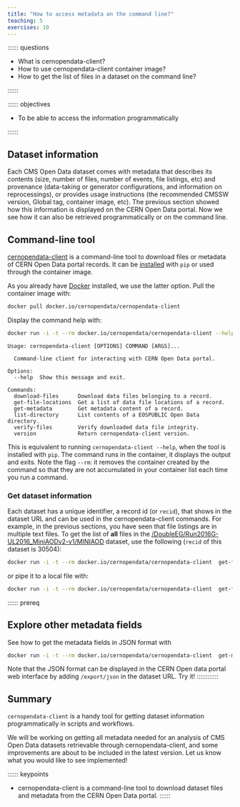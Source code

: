 ```yaml
---
title: "How to access metadata on the command line?"
teaching: 5
exercises: 10
---
```


:::::: questions
- What is cernopendata-client?
- How to use cernopendata-client container image?
- How to get the list of files in a dataset on the command line?

::::::

:::::: objectives
- To be able to access the information programmatically

::::::

## Dataset information

Each CMS Open Data dataset comes with metadata that describes its contents (size, number of files, number of events, file listings, etc) and provenance (data-taking or generator configurations, and information on reprocessings), or provides usage instructions (the recommended CMSSW version, Global tag, container image, etc). The previous section showed how this information is displayed on the CERN Open Data portal. Now we see how it can also be retrieved programmatically or on the command line.


## Command-line tool

[cernopendata-client](https://cernopendata-client.readthedocs.io/en/latest/) is a command-line tool to download files or metadata of CERN Open Data portal records. It can be [installed](https://cernopendata-client.readthedocs.io/en/latest/installation.html) with `pip` or used through the container image.

As you already have [Docker]((https://cms-opendata-workshop.github.io/workshopwhepp-lesson-docker)) installed, we use the latter option. Pull the container image with:

```bash
docker pull docker.io/cernopendata/cernopendata-client
```

Display the command help with:

```bash
docker run -i -t --rm docker.io/cernopendata/cernopendata-client --help
```

```output
Usage: cernopendata-client [OPTIONS] COMMAND [ARGS]...

  Command-line client for interacting with CERN Open Data portal.

Options:
  --help  Show this message and exit.

Commands:
  download-files      Download data files belonging to a record.
  get-file-locations  Get a list of data file locations of a record.
  get-metadata        Get metadata content of a record.
  list-directory      List contents of a EOSPUBLIC Open Data directory.
  verify-files        Verify downloaded data file integrity.
  version             Return cernopendata-client version.
```

This is equivalent to running `cernopendata-client --help`, when the tool is installed with `pip`. The command runs in the container, it displays the output and exits. Note the flag `--rm`: it removes the container created by the command so that they are not accumulated in your container list each time you run a command.

### Get dataset information

Each dataset has a unique identifier, a record id (or `recid`), that shows in the dataset URL and can be used in the cernopendata-client commands.
For example, in the previous sections, you have seen that file listings are in multiple text files. To get the list of **all** files in the [/DoubleEG/Run2016G-UL2016_MiniAODv2-v1/MINIAOD](http://opendata.cern.ch/record/30504) dataset, use the following (`recid` of this dataset is 30504):

```bash
docker run -i -t --rm docker.io/cernopendata/cernopendata-client  get-file-locations --recid 30504 --protocol xrootd
```

or pipe it to a local file with:

```bash
docker run -i -t --rm docker.io/cernopendata/cernopendata-client  get-file-locations --recid 30504 --protocol xrootd > files-recid-30504.txt
```

:::::: prereq
## Explore other metadata fields
See how to get the metadata fields in JSON format with

```bash
docker run -i -t --rm docker.io/cernopendata/cernopendata-client  get-metadata --recid 30504
```

Note that the JSON format can be displayed in the CERN Open data portal web interface by adding `/export/json` in the dataset URL. Try it! 
::::::::::::

## Summary

`cernopendata-client` is a handy tool for getting dataset information programmatically in scripts and workflows.

We will be working on getting all metadata needed for an analysis of CMS Open Data datasets retrievable through cernopendata-client, and some improvements are about to be included in the latest version. Let us know what you would like to see implemented!
 <!-- on [Mattermost](https://mattermost.web.cern.ch/cmsodwswhepp24/channels/town-square)! -->

:::::: keypoints
- cernopendata-client is a command-line tool to download dataset files and metadata from the CERN Open Data portal.
::::::